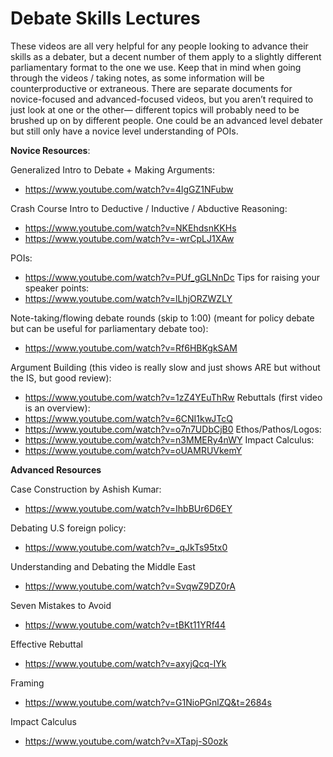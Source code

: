 # Debate Skills Lectures

These videos are all very helpful for any people looking to advance their skills as a debater, but a decent number of them apply to a slightly different parliamentary format to the one we use. Keep that in mind when going through the videos / taking notes, as some information will be counterproductive or extraneous. There are separate documents for novice-focused and advanced-focused videos, but you aren’t required to just look at one or the other— different topics will probably need to be brushed up on by different people. One could be an advanced level debater but still only have a novice level understanding of POIs.



**Novice Resources**:

Generalized Intro to Debate + Making Arguments:

* https://www.youtube.com/watch?v=4lgGZ1NFubw

Crash Course Intro to Deductive / Inductive / Abductive Reasoning:

* https://www.youtube.com/watch?v=NKEhdsnKKHs
* https://www.youtube.com/watch?v=-wrCpLJ1XAw

POIs:

* https://www.youtube.com/watch?v=PUf_gGLNnDc
Tips for raising your speaker points:
* https://www.youtube.com/watch?v=lLhjORZWZLY

Note-taking/flowing debate rounds (skip to 1:00) (meant for policy debate but can be useful for parliamentary debate too):

* https://www.youtube.com/watch?v=Rf6HBKgkSAM

Argument Building (this video is really slow and just shows ARE but without the IS, but good review):

* https://www.youtube.com/watch?v=1zZ4YEuThRw
Rebuttals (first video is an overview):
* https://www.youtube.com/watch?v=6CNI1kwJTcQ
* https://www.youtube.com/watch?v=o7n7UDbCjB0
Ethos/Pathos/Logos:
* https://www.youtube.com/watch?v=n3MMERy4nWY
Impact Calculus:
* https://www.youtube.com/watch?v=oUAMRUVkemY

**Advanced Resources**

Case Construction by Ashish Kumar:

* https://www.youtube.com/watch?v=IhbBUr6D6EY

Debating U.S foreign policy:

* https://www.youtube.com/watch?v=_qJkTs95tx0

Understanding and Debating the Middle East

* https://www.youtube.com/watch?v=SvqwZ9DZ0rA

Seven Mistakes to Avoid

* https://www.youtube.com/watch?v=tBKt11YRf44

Effective Rebuttal

* https://www.youtube.com/watch?v=axyjQcq-IYk

Framing

* https://www.youtube.com/watch?v=G1NioPGnlZQ&t=2684s

Impact Calculus

* https://www.youtube.com/watch?v=XTapj-S0ozk
